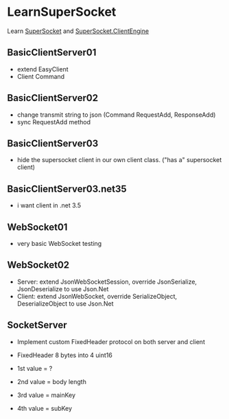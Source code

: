 # LearnSuperSocket

Learn [SuperSocket](https://github.com/kerryjiang/SuperSocket) and [SuperSocket.ClientEngine](https://github.com/kerryjiang/SuperSocket.ClientEngine)

## BasicClientServer01

* extend EasyClient
* Client Command

## BasicClientServer02

* change transmit string to json (Command RequestAdd, ResponseAdd)
* sync RequestAdd method

## BasicClientServer03

* hide the supersocket client in our own client class. ("has a" supersocket client)

## BasicClientServer03.net35

* i want client in .net 3.5

## WebSocket01

* very basic WebSocket testing

## WebSocket02

* Server: extend JsonWebSocketSession, override JsonSerialize, JsonDeserialize to use Json.Net
* Client: extend JsonWebSocket, override SerializeObject, DeserializeObject to use Json.Net

## SocketServer

* Implement custom FixedHeader protocol on both server and client

* FixedHeader 8 bytes into 4 uint16
* 1st value = ?
* 2nd value = body length
* 3rd value = mainKey
* 4th value = subKey
